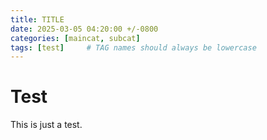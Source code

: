 ```yaml
---
title: TITLE
date: 2025-03-05 04:20:00 +/-0800
categories: [maincat, subcat]
tags: [test]     # TAG names should always be lowercase
---
```


# Test

This is just a test.
